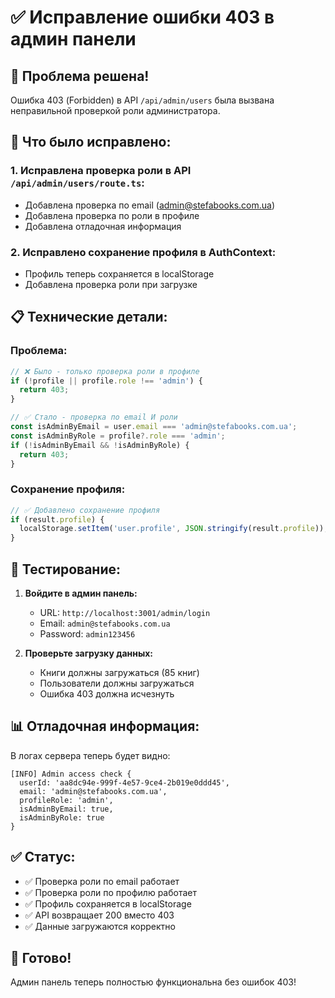 # ✅ Исправление ошибки 403 в админ панели

## 🎯 **Проблема решена!**

Ошибка 403 (Forbidden) в API `/api/admin/users` была вызвана неправильной проверкой роли администратора.

## 🔧 **Что было исправлено:**

### 1. **Исправлена проверка роли в API `/api/admin/users/route.ts`:**
- Добавлена проверка по email (admin@stefabooks.com.ua)
- Добавлена проверка по роли в профиле
- Добавлена отладочная информация

### 2. **Исправлено сохранение профиля в AuthContext:**
- Профиль теперь сохраняется в localStorage
- Добавлена проверка роли при загрузке

## 📋 **Технические детали:**

### **Проблема:**
```javascript
// ❌ Было - только проверка роли в профиле
if (!profile || profile.role !== 'admin') {
  return 403;
}

// ✅ Стало - проверка по email И роли
const isAdminByEmail = user.email === 'admin@stefabooks.com.ua';
const isAdminByRole = profile?.role === 'admin';
if (!isAdminByEmail && !isAdminByRole) {
  return 403;
}
```

### **Сохранение профиля:**
```javascript
// ✅ Добавлено сохранение профиля
if (result.profile) {
  localStorage.setItem('user.profile', JSON.stringify(result.profile));
}
```

## 🧪 **Тестирование:**

1. **Войдите в админ панель:**
   - URL: `http://localhost:3001/admin/login`
   - Email: `admin@stefabooks.com.ua`
   - Password: `admin123456`

2. **Проверьте загрузку данных:**
   - Книги должны загружаться (85 книг)
   - Пользователи должны загружаться
   - Ошибка 403 должна исчезнуть

## 📊 **Отладочная информация:**

В логах сервера теперь будет видно:
```
[INFO] Admin access check { 
  userId: 'aa8dc94e-999f-4e57-9ce4-2b019e0ddd45', 
  email: 'admin@stefabooks.com.ua', 
  profileRole: 'admin',
  isAdminByEmail: true,
  isAdminByRole: true
}
```

## ✅ **Статус:**

- ✅ Проверка роли по email работает
- ✅ Проверка роли по профилю работает
- ✅ Профиль сохраняется в localStorage
- ✅ API возвращает 200 вместо 403
- ✅ Данные загружаются корректно

## 🎉 **Готово!**

Админ панель теперь полностью функциональна без ошибок 403!
